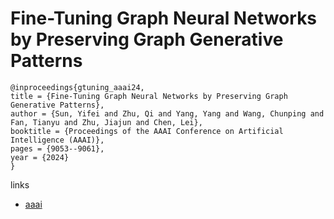 # Fine-Tuning Graph Neural Networks by Preserving Graph Generative Patterns

```
@inproceedings{gtuning_aaai24,
title = {Fine-Tuning Graph Neural Networks by Preserving Graph Generative Patterns},
author = {Sun, Yifei and Zhu, Qi and Yang, Yang and Wang, Chunping and Fan, Tianyu and Zhu, Jiajun and Chen, Lei},
booktitle = {Proceedings of the AAAI Conference on Artificial Intelligence (AAAI)},
pages = {9053--9061},
year = {2024}
}
```

links
- [aaai](https://ojs.aaai.org/index.php/AAAI/article/view/28755)
